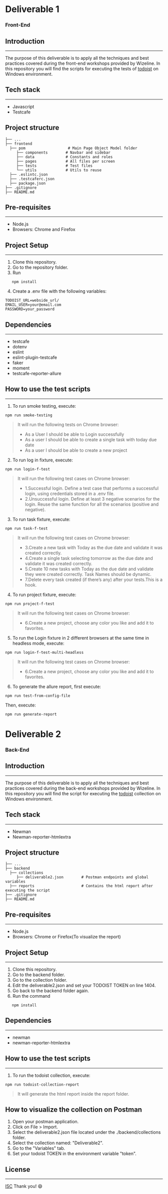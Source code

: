 # Deliverable 1
### Front-End

## Introduction
- - - -
The purpose of this deliverable is to apply all the techniques and best practices covered during the front-end workshops provided by Wizeline. In this repository you will find the scripts for executing the tests of [todoist](https://todoist.com/) on Windows environment.

## Tech stack
- - - -
- Javascript
- Testcafe

## Project structure
```
├── ...                  
├── frontend 
  ├── pom                   # Main Page Object Model folder
     ├── components        # Navbar and sidebar
     ├── data              # Constants and roles
     ├── pages             # All files per screen
     ├── tests             # Test files
     └── utils             # Utils to reuse
  ├── .eslintc.json
  ├── .testcaferc.json
  ├── package.json
├── .gitignore
├── README.md     
```
## Pre-requisites
- - - -
- Node.js
- Browsers: Chrome and Firefox

## Project Setup
- - - -
1. Clone this repository.
2. Go to the repository folder.
3. Run 
```
   npm install
```
4. Create a .env file with the following variables:
```
TODOIST_URL=webside_url/
EMAIL_USER=your@email.com
PASSWORD=your_password
```

## Dependencies
- - - -
- testcafe
- dotenv
- eslint
- eslint-plugin-testcafe
- faker
- moment
- testcafe-reporter-allure

## How to use the test scripts
- - - -
1. To run smoke testing, execute:
```
npm run smoke-testing
```
> It will run the following tests on Chrome browser:
>
>* As a User I should be able to Login successfully
>* As a user I should be able to create a single task with today due date
>* As a user I should be able to create a new project

2. To run log in fixture, execute:
```
npm run login-f-test
```
> It will run the following test cases on Chrome browser:
>
>* 1.Successful login. Define a test case that performs a successful login, using
   credentials stored in a .env file.
>* 2.Unsuccessful login. Define at least 3 negative scenarios for the login. Reuse
   the same function for all the scenarios (positive and negative).

3. To run task fixture, execute:
```
npm run task-f-test
```
> It will run the following test cases on Chrome browser:
>
>* 3.Create a new task with Today as the due date and validate it was created
   correctly.
>* 4.Create a single task selecting tomorrow as the due date and validate it was
      created correctly.
>* 5.Create 10 new tasks with Today as the due date and validate they were
      created correctly. Task Names should be dynamic.
>* 7.Delete every task created (if there’s any) after your tests.This is a hook.


4. To run project fixture, execute:
```
npm run project-f-test
```
> It will run the following test cases on Chrome browser:
>
>* 6.Create a new project, choose any color you like and add it to favorites.

5. To run the Login fixture in 2 different browsers at the
   same time in headless mode, execute:
```
npm run login-f-test-multi-headless
```
> It will run the following test cases on Chrome browser:
>
>* 6.Create a new project, choose any color you like and add it to favorites.
 
6. To generate the allure report, first execute:
```
npm run test-from-config-file
```
Then, execute:
```
npm run generate-report
```

# Deliverable 2
### Back-End

## Introduction
- - - -
The purpose of this deliverable is to apply all the techniques and best practices covered during the back-end workshops provided by Wizeline. In this repository you will find the script for executing the [todoist](https://todoist.com/) collection on Windows environment.

## Tech stack
- - - -
- Newman
- Newman-reporter-htmlextra

## Project structure
```
├── ...                  
├── backend 
  ├── collections                 
     ├── deliverable2.json        # Postman endpoints and global variables
  ├── reports                     # Contains the html report after executing the script     
├── .gitignore
├── README.md  
```
## Pre-requisites
- - - -
- Node.js
- Browsers: Chrome or Firefox(To visualize the report)

## Project Setup
- - - -
1. Clone this repository.
2. Go to the backend folder.
3. Go to the collection folder.
4. Edit the deliverable2.json and set your TODOIST TOKEN on line 1404.
5. Go back to the backend folder again.
6. Run the command
```
   npm install
```

## Dependencies
- - - -
- newman
- newman-reporter-htmlextra

## How to use the test scripts
- - - -
1. To run the todoist collection, execute:
```
npm run todoist-collection-report
```
> It will generate the html report inside the report folder.

## How to visualize the collection on Postman
1. Open your postman application.
2. Click on File > Import.
3. Select the deliverable2.json file located under the  ./backend/collections folder.
4. Select the collection named: "Deliverable2".
5. Go to the "Variables" tab.
6. Set your todoist TOKEN in the environment variable "token".

## License
- - - -
[ISC](https://choosealicense.com/licenses/isc/)
Thank you!
:smile:
